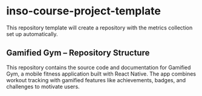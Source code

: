 # inso-course-project-template
This repository template will create a repository with the metrics collection set up  automatically. 

## Gamified Gym – Repository Structure
This repository contains the source code and documentation for Gamified Gym, a mobile fitness application built with React Native. The app combines workout tracking with gamified features like achievements, badges, and challenges to motivate users.